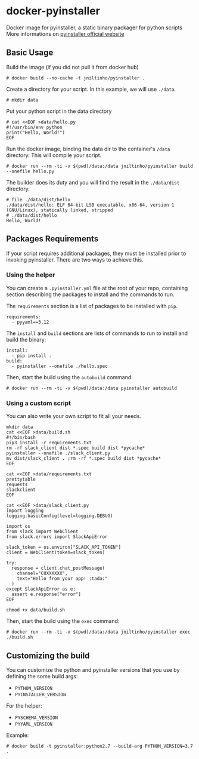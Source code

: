 docker-pyinstaller
==========

Docker image for pyinstaller, a static binary packager for python scripts
More informations on [pyinstaller official website](http://www.pyinstaller.org/)

Basic Usage
-----------

Build the image (if you did not pull it from docker hub)

    # docker build --no-cache -t jniltinho/pyinstaller .

Create a directory for your script. In this example, we will use `./data`.

    # mkdir data

Put your python script in the data directory

    # cat <<EOF >data/hello.py
    #!/usr/bin/env python
    print("Hello, World!")
    EOF

Run the docker image, binding the data dir to the container's `/data` directory.
This will compile your script.

    # docker run --rm -ti -v $(pwd)/data:/data jniltinho/pyinstaller build --onefile hello.py

The builder does its duty and you will find the result in the `./data/dist` directory.

    # file ./data/dist/hello
    ./data/dist/hello: ELF 64-bit LSB executable, x86-64, version 1 (GNU/Linux), statically linked, stripped
    # ./data/dist/hello
    Hello, World!

Packages Requirements
---------------------

If your script requires additional packages, they must be installed prior to
invoking pyinstaller. There are two ways to achieve this.

### Using the helper

You can create a `.pyinstaller.yml` file at the root of your repo, containing
section describing the packages to install and the commands to run.

The `requirements` section is a list of packages to be installed with `pip`.

    requirements:
      - pyyaml==3.12

The `install` and `build` sections are lists of commands to run to install and
build the binary:

    install:
      - pip install .
    build:
      - pyinstaller --onefile ./hello.spec

Then, start the build using the `autobuild` command:

    # docker run --rm -ti -v $(pwd)/data:/data pyinstaller autobuild

### Using a custom script

You can also write your own script to fit all your needs.

```shell
mkdir data
cat <<EOF >data/build.sh
#!/bin/bash
pip3 install -r requirements.txt
rm -rf slack_client dist *.spec build dist *pycache*
pyinstaller --onefile ./slack_client.py
mv dist/slack_client . ;rm -rf *.spec build dist *pycache*
EOF
 
cat <<EOF >data/requirements.txt
prettytable
requests
slackclient
EOF

cat <<EOF >data/slack_client.py
import logging
logging.basicConfig(level=logging.DEBUG)

import os
from slack import WebClient
from slack.errors import SlackApiError

slack_token = os.environ["SLACK_API_TOKEN"]
client = WebClient(token=slack_token)

try:
  response = client.chat_postMessage(
    channel="C0XXXXXX",
    text="Hello from your app! :tada:"
  )
except SlackApiError as e:
  assert e.response["error"]
EOF

chmod +x data/build.sh
```
 
Then, start the build using the `exec` command:

    # docker run --rm -ti -v $(pwd)/data:/data jniltinho/pyinstaller exec ./build.sh

Customizing the build
---------------------

You can customize the python and pyinstaller versions that you use by defining
the some build args:

- `PYTHON_VERSION`
- `PYINSTALLER_VERSION`

For the helper:

- `PYSCHEMA_VERSION`
- `PYYAML_VERSION`

Example:

    # docker build -t pyinstaller:python2.7 --build-arg PYTHON_VERSION=3.7 .

